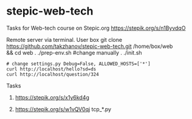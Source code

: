 # stepic-web-tech

Tasks for Web-tech course on Stepic.org https://stepik.org/s/n1ByvdqO

Remote server via terminal. User box
    git clone https://github.com/takzhanov/stepic-web-tech.git /home/box/web \
        && cd web
    . ./prep-env.sh #change manually
    . ./init.sh

    # change settings.py Debug=False, ALLOWED_HOSTS=['*']
    curl http://localhost/hello?sd=ds
    curl http://localhost/question/324      

Tasks
1) https://stepik.org/s/x1y6kd4g
    
2) https://stepik.org/s/w1vQV0qj
    tcp_*.py
